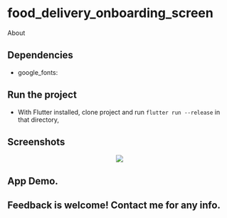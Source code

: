 # food_delivery_onboarding_screen

About


## Dependencies 
 - google_fonts: 
 
## Run the project
- With Flutter installed, clone project and run `flutter run --release` in that directory,


## Screenshots

<p align ="middle">
 <img src="https://user-images.githubusercontent.com/47661086/106911303-ff53ce80-6727-11eb-952d-50091be41174.png"  />

</p>
 


## App Demo.
    

## Feedback is welcome! Contact me for any info.
